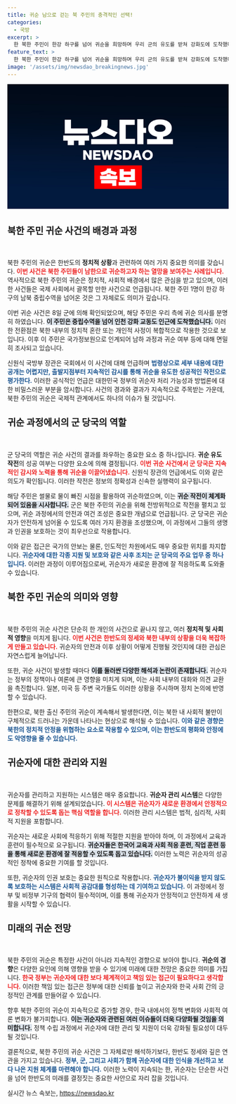 ```yaml
---
title: 귀순 남으로 걷는 북 주민의 충격적인 선택!
categories:
  - 국방
excerpt: >
  한 북한 주민이 한강 하구를 넘어 귀순을 희망하며 우리 군의 유도를 받쳐 강화도에 도착했다. 썰물 때 걸어서 넘어온 이 사건은 성공적인 작전으로 평가받고 있으며, 정체와 귀순 여부는 조사 중이다.
feature_text: >
  한 북한 주민이 한강 하구를 넘어 귀순을 희망하며 우리 군의 유도를 받쳐 강화도에 도착했다. 썰물 때 걸어서 넘어온 이 사건은 성공적인 작전으로 평가받고 있으며, 정체와 귀순 여부는 조사 중이다.
image: '/assets/img/newsdao_breakingnews.jpg'
---
```


<p><img src="/assets/img/newsdao_breakingnews.jpg" alt="bookingtag 속보" /></p>

<h2 data-ke-size="size26">북한 주민 귀순 사건의 배경과 과정</h2>

<p data-ke-size="size16">&nbsp;</p>

<p>북한 주민의 귀순은 한반도의 <b>정치적 상황</b>과 관련하여 여러 가지 중요한 의미를 갖습니다. <b><span style="color: #ee2323;">이번 사건은 북한 주민들이 남한으로 귀순하고자 하는 열망을 보여주는 사례입니다.</span></b> 역사적으로 북한 주민의 귀순은 정치적, 사회적 배경에서 많은 관심을 받고 있으며, 이러한 사건들은 국제 사회에서 괄목할 만한 사건으로 언급됩니다. 북한 주민 1명이 한강 하구의 남북 중립수역을 넘어온 것은 그 자체로도 의미가 깊습니다. </p>

<p>이번 귀순 사건은 8일 군에 의해 확인되었으며, 해당 주민은 우리 측에 귀순 의사를 분명히 하였습니다. <b><span style="background-color: #21538527;">이 주민은 중립수역을 넘어 인천 강화 교동도 인근에 도착했습니다.</span></b> 이러한 전환점은 북한 내부의 정치적 혼란 또는 개인적 사정이 복합적으로 작용한 것으로 보입니다. 이후 이 주민은 국가정보원으로 인계되어 남하 과정과 귀순 여부 등에 대해 면밀히 조사되고 있습니다.</p>

<p>신원식 국방부 장관은 국회에서 이 사건에 대해 언급하며 <b><span style="color: #1a5490;">법령상으로 세부 내용에 대한 공개는 어렵지만, 출발지점부터 지속적인 감시를 통해 귀순을 유도한 성공적인 작전으로 평가한다.</span></b> 이러한 공식적인 언급은 대한민국 정부의 귀순자 처리 가능성과 방법론에 대한 비밀스러운 부분을 암시합니다. 사건의 경과와 결과가 지속적으로 주목받는 가운데, 북한 주민의 귀순은 국제적 관계에서도 하나의 이슈가 될 것입니다.</p>

<h2 data-ke-size="size26">귀순 과정에서의 군 당국의 역할</h2>

<p data-ke-size="size16">&nbsp;</p>

<p>군 당국의 역할은 귀순 사건의 결과를 좌우하는 중요한 요소 중 하나입니다. <b>귀순 유도 작전</b>의 성공 여부는 다양한 요소에 의해 결정됩니다. <b><span style="color: #ee2323;">이번 귀순 사건에서 군 당국은 지속적인 감시와 노력을 통해 귀순을 이끌어냈습니다.</span></b> 신원식 장관의 언급에서도 이와 같은 의도가 확인됩니다. 이러한 작전은 정보의 정확성과 신속한 실행력이 요구됩니다.</p>

<p>해당 주민은 썰물로 물이 빠진 시점을 활용하여 귀순하였으며, 이는 <b><span style="background-color: #21538527;">귀순 작전이 체계화되어 있음을 시사합니다.</span></b> 군은 북한 주민의 귀순을 위해 전방위적으로 작전을 펼치고 있으며, 귀순 과정에서의 안전과 여건 조성은 중요한 개념으로 언급됩니다. 군 당국은 귀순자가 안전하게 넘어올 수 있도록 여러 가지 환경을 조성했으며, 이 과정에서 그들의 생명과 인권을 보호하는 것이 최우선으로 작용합니다.</p>

<p>이와 같은 접근은 국가의 안보는 물론, 인도적인 차원에서도 매우 중요한 위치를 차지합니다. <b><span style="color: #1a5490;">귀순자에 대한 각종 지원 및 보호와 같은 사후 조치는 군 당국의 주요 업무 중 하나입니다.</span></b> 이러한 과정이 이루어짐으로써, 귀순자가 새로운 환경에 잘 적응하도록 도와줄 수 있습니다.</p>

<h2 data-ke-size="size26">북한 주민 귀순의 의미와 영향</h2>

<p data-ke-size="size16">&nbsp;</p>

<p>북한 주민의 귀순 사건은 단순히 한 개인의 사건으로 끝나지 않고, 여러 <b>정치적 및 사회적 영향</b>을 미치게 됩니다. <b><span style="color: #ee2323;">이번 사건은 한반도의 정세와 북한 내부의 상황을 더욱 복잡하게 만들고 있습니다.</span></b> 귀순자의 안전과 이후 상황이 어떻게 진행될 것인지에 대한 관심은 자연스럽게 늘어납니다.</p>

<p>또한, 귀순 사건이 발생할 때마다 <b><span style="background-color: #21538527;">이를 둘러싼 다양한 해석과 논란이 존재합니다.</span></b> 귀순자는 정부의 정책이나 여론에 큰 영향을 미치게 되며, 이는 사회 내부의 대화와 의견 교환을 촉진합니다. 일본, 미국 등 주변 국가들도 이러한 상황을 주시하며 정치 논의에 반영할 수 있습니다.</p>

<p>한편으로, 북한 출신 주민의 귀순이 계속해서 발생한다면, 이는 북한 내 사회적 불만이 구체적으로 드러나는 가운데 나타나는 현상으로 해석될 수 있습니다. <b><span style="color: #1a5490;">이와 같은 경향은 북한의 정치적 안정을 위협하는 요소로 작용할 수 있으며, 이는 한반도의 평화와 안정에도 악영향을 줄 수 있습니다.</span></b></p>

<h2 data-ke-size="size26">귀순자에 대한 관리와 지원</h2>

<p data-ke-size="size16">&nbsp;</p>

<p>귀순자를 관리하고 지원하는 시스템은 매우 중요합니다. <b><b>귀순자 관리 시스템</b></b>은 다양한 문제를 해결하기 위해 설계되었습니다. <b><span style="color: #ee2323;">이 시스템은 귀순자가 새로운 환경에서 안정적으로 정착할 수 있도록 돕는 핵심 역할을 합니다.</span></b> 이러한 관리 시스템은 법적, 심리적, 사회적 지원을 포함합니다.</p>

<p>귀순자는 새로운 사회에 적응하기 위해 적절한 지원을 받아야 하며, 이 과정에서 교육과 훈련이 필수적으로 요구됩니다. <b><span style="background-color: #21538527;">귀순자들은 한국어 교육과 사회 적응 훈련, 직업 훈련 등을 통해 새로운 환경에 잘 적응할 수 있도록 돕고 있습니다.</span></b> 이러한 노력은 귀순자의 성공적인 정착에 중요한 기여를 할 것입니다.</p>

<p>또한, 귀순자의 인권 보호는 중요한 원칙으로 작용합니다. <b><span style="color: #1a5490;">귀순자가 불이익을 받지 않도록 보호하는 시스템은 사회적 공감대를 형성하는 데 기여하고 있습니다.</span></b> 이 과정에서 정부 및 비정부 기구의 협력이 필수적이며, 이를 통해 귀순자가 안정적이고 안전하게 새 생활을 시작할 수 있습니다.</p>

<h2 data-ke-size="size26">미래의 귀순 전망</h2>

<p data-ke-size="size16">&nbsp;</p>

<p>북한 주민의 귀순은 특정한 사건이 아니라 지속적인 경향으로 보아야 합니다. <b>귀순의 경향</b>은 다양한 요인에 의해 영향을 받을 수 있기에 미래에 대한 전망은 중요한 의미를 가집니다. <b><span style="color: #ee2323;">한국 정부는 귀순자에 대한 보다 체계적이고 책임 있는 접근이 필요하다고 생각합니다.</span></b> 이러한 책임 있는 접근은 정부에 대한 신뢰를 높이고 귀순자와 한국 사회 간의 긍정적인 관계를 만들어갈 수 있습니다.</p>

<p>향후 북한 주민의 귀순이 지속적으로 증가할 경우, 한국 내에서의 정책 변화와 사회적 여론 변화가 불가피합니다. <b><span style="background-color: #21538527;">이는 귀순자와 관련된 여러 이슈들이 더욱 다양화될 것임을 의미합니다.</span></b> 정책 수립 과정에서 귀순자에 대한 관리 및 지원이 더욱 강화될 필요성이 대두될 것입니다. </p>

<p>결론적으로, 북한 주민의 귀순 사건은 그 자체로만 해석하기보다, 한반도 정세와 깊은 연관을 가지고 있습니다. <b><span style="color: #1a5490;">정부, 군, 그리고 사회가 함께 귀순자에 대한 인식을 개선하고 보다 나은 지원 체계를 마련해야 합니다.</span></b> 이러한 노력이 지속되는 한, 귀순자는 단순한 사건을 넘어 한반도의 미래를 결정짓는 중요한 사안으로 자리 잡을 것입니다.</p>
실시간 뉴스 속보는, <a href="https://newsdao.kr" rel="dofollow">https://newsdao.kr</a>


